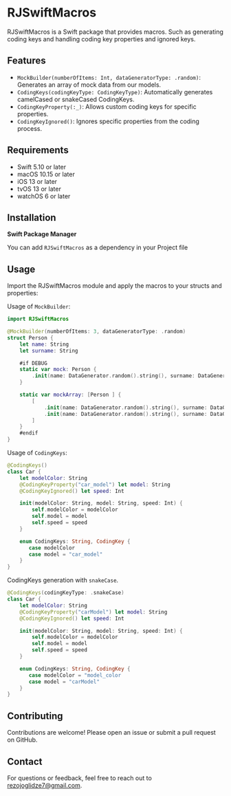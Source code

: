 # RJSwiftMacros

RJSwiftMacros is a Swift package that provides macros. Such as generating coding keys and handling coding key properties and ignored keys.

## Features
- ``MockBuilder(numberOfItems: Int, dataGeneratorType: .random)``: Generates an array of mock data from our models.
- ``CodingKeys(codingKeyType: CodingKeyType)``: Automatically generates camelCased or snakeCased CodingKeys.
- ``CodingKeyProperty(:_)``: Allows custom coding keys for specific properties.
- ``CodingKeyIgnored()``: Ignores specific properties from the coding process.

## Requirements

- Swift 5.10 or later
- macOS 10.15 or later
- iOS 13 or later
- tvOS 13 or later
- watchOS 6 or later

  
## Installation
**Swift Package Manager**

You can add `RJSwiftMacros` as a dependency in your Project file


## Usage

Import the RJSwiftMacros module and apply the macros to your structs and properties:

Usage of `MockBuilder`: 
```swift
import RJSwiftMacros

@MockBuilder(numberOfItems: 3, dataGeneratorType: .random)
struct Person {
    let name: String
    let surname: String

    #if DEBUG
    static var mock: Person {
        .init(name: DataGenerator.random().string(), surname: DataGenerator.random().string())
    }

    static var mockArray: [Person ] {
        [
            .init(name: DataGenerator.random().string(), surname: DataGenerator.random().string()),
            .init(name: DataGenerator.random().string(), surname: DataGenerator.random().string()),
        ]
    }
    #endif
}
```

Usage of `CodingKeys`:
```swift
@CodingKeys()
class Car {
    let modelColor: String
    @CodingKeyProperty("car_model") let model: String
    @CodingKeyIgnored() let speed: Int

    init(modelColor: String, model: String, speed: Int) {
        self.modelColor = modelColor
        self.model = model
        self.speed = speed
    }

    enum CodingKeys: String, CodingKey {
       case modelColor
       case model = "car_model"
    }
}
```

CodingKeys generation with `snakeCase`.
```swift
@CodingKeys(codingKeyType: .snakeCase)
class Car {
    let modelColor: String
    @CodingKeyProperty("carModel") let model: String
    @CodingKeyIgnored() let speed: Int

    init(modelColor: String, model: String, speed: Int) {
        self.modelColor = modelColor
        self.model = model
        self.speed = speed
    }

    enum CodingKeys: String, CodingKey {
       case modelColor = "model_color
       case model = "carModel"
    }
}
```

## Contributing
Contributions are welcome! Please open an issue or submit a pull request on GitHub.


## Contact
For questions or feedback, feel free to reach out to rezojoglidze7@gmail.com.
